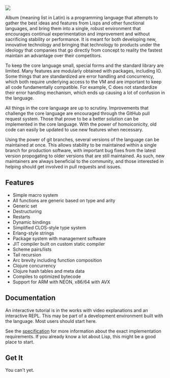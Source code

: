 <img src="https://rawgithub.com/recursedoka/album/master/logo.svg" />

Album (meaning list in Latin) is a programming language that attempts to gather
the best ideas and features from Lisps and other functional languages, and bring
them into a single, robust environment that encourages continual experimentation
and improvement and without sacrificing stability or performance. It is meant
for both developing new, innovative technology and bringing that technology to
products under the ideology that companies that go directly from concept to
reality the fastest maintain an advantage over their competitors.

To keep the core language small, special forms and the standard library are
limited. Many features are modularly obtained with packages, including IO. Some
things that are standardized are error handling and concurrency, which both
require underlying access to the VM and are important to keep all code
fundamentally compatible. For example, C does not standardize their error
handling mechanism, which ends up causing a lot of confusion in the language.

All things in the core language are up to scrutiny. Improvements that challenge
the core language are encouraged through the GitHub pull request system. Those
that prove to be a better solution can be implemented in the core language. With
the power of homoiconicity, old code can easily be updated to use new features
when necessary.

Using the power of git branches, several versions of the language can be
maintained at once. This allows stability to be maintained within a single
branch for production software, with important bug fixes from the latest version
propogating to older versions that are still maintained. As such, new
maintainers are always beneficial to the community, and those interested in
helping should get involved in pull requests and issues.

## Features

- Simple macro system
- All functions are generic based on type and arity
- Generic set
- Destructuring
- Restarts
- Dynamic bindings
- Simplified CLOS-style type system
- Erlang-style strings
- Package system with management software
- JIT compiler built on custom static compiler
- Scheme pairs/lists
- Tail recursion
- Arc brevity including function composition
- Clojure concurrency
- Clojure hash tables and meta data
- Compiles to optimized bytecode
- Support for ARM with NEON, x86/64 with AVX

## Documentation

An interactive tutorial is in the works with video explanations and an
interactive REPL. This may be part of a development environment built with the
language. Most users should start here.

See the [specification](spec/index.md) for more information about the exact
implementation requirements. If you already know a lot about Lisp, this might be
a good place to start.

## Get It

You can't yet.
